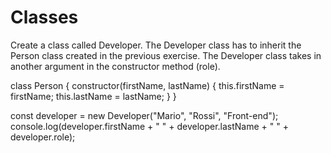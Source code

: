 # Classes

Create a class called Developer. The Developer class has to inherit the Person class created in the previous exercise. The Developer class takes in another argument in the constructor method (role).

class Person {
constructor(firstName, lastName) {
this.firstName = firstName;
this.lastName = lastName;
}
}

const developer = new Developer("Mario", "Rossi", "Front-end");
console.log(developer.firstName + " " + developer.lastName + " " + developer.role);
